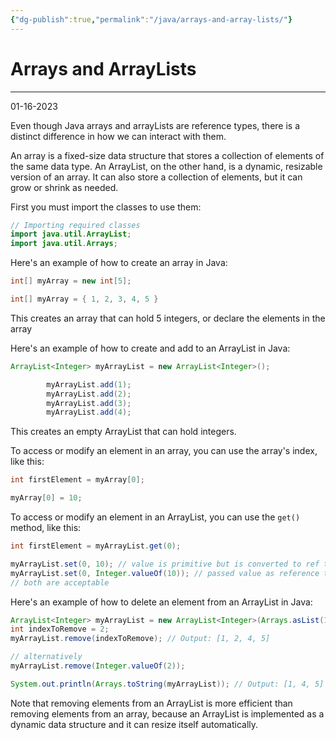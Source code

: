 ```yaml
---
{"dg-publish":true,"permalink":"/java/arrays-and-array-lists/"}
---
```



# Arrays and ArrayLists

---

01-16-2023

Even though Java arrays and arrayLists are reference types, there is a distinct difference in how we can interact with them. 

An array is a fixed-size data structure that stores a collection of elements of the same data type. An ArrayList, on the other hand, is a dynamic, resizable version of an array. It can also store a collection of elements, but it can grow or shrink as needed.

First you must import the classes to use them:
```java
// Importing required classes
import java.util.ArrayList;
import java.util.Arrays;
```


Here's an example of how to create an array in Java:

```java
int[] myArray = new int[5];

int[] myArray = { 1, 2, 3, 4, 5 }
```

This creates an array that can hold 5 integers, or declare the elements in the array

Here's an example of how to create and add to an ArrayList in Java:

```java
ArrayList<Integer> myArrayList = new ArrayList<Integer>();

        myArrayList.add(1);
        myArrayList.add(2);
        myArrayList.add(3);
        myArrayList.add(4);
```

This creates an empty ArrayList that can hold integers.

To access or modify an element in an array, you can use the array's index, like this:

```java
int firstElement = myArray[0];

myArray[0] = 10;
```

To access or modify an element in an ArrayList, you can use the `get()` method, like this:

```java
int firstElement = myArrayList.get(0);

myArrayList.set(0, 10); // value is primitive but is converted to ref type
myArrayList.set(0, Integer.valueOf(10)); // passed value as reference type
// both are acceptable
```

Here's an example of how to delete an element from an ArrayList in Java:

```java
ArrayList<Integer> myArrayList = new ArrayList<Integer>(Arrays.asList(1, 2, 3, 4, 5));
int indexToRemove = 2;
myArrayList.remove(indexToRemove); // Output: [1, 2, 4, 5]

// alternatively
myArrayList.remove(Integer.valueOf(2)); 

System.out.println(Arrays.toString(myArrayList)); // Output: [1, 4, 5]
```

Note that removing elements from an ArrayList is more efficient than removing elements from an array, because an ArrayList is implemented as a dynamic data structure and it can resize itself automatically.